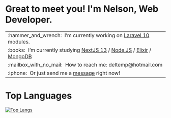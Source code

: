 # Great to meet you! I'm Nelson, Web Developer.
<table>
  <tr>
    <td>:hammer_and_wrench:&nbsp;&nbsp;I’m currently working on <a href="https://laravel.com/docs/10.x">Laravel 10</a> modules.</td>
  </tr>
  <tr>
    <td>
      :books:&nbsp;&nbsp;I’m currently studying 
      <a href="https://nextjs.org/docs">NextJS 13</a> / 
      <a href="https://nodejs.org/en/docs">Node.JS</a> / 
      <a href="https://elixir-lang.org/docs.html">Elixir</a> / 
      <a href="https://www.mongodb.com/docs/">MongoDB</a>
    </td>
  </tr>
  <tr>
    <td>:mailbox_with_no_mail:&nbsp;&nbsp;How to reach me: deltemp@hotmail.com</td>
  </tr>
  <tr>
    <td>:iphone:&nbsp;&nbsp;Or just send me a <a href="https://wa.me/5514998651969?text=Hi%21%20I%27ve%20found%20you%20on%20GitHub%21">message</a> right now!</td>
  </tr>
</table>

# Top Languages
[![Top Langs](https://github-readme-stats.vercel.app/api/top-langs/?username=deltemp&layout=compact)](https://github.com/anuraghazra/github-readme-stats)
